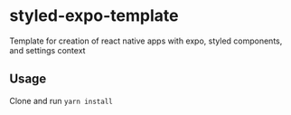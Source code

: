 # styled-expo-template
Template for creation of react native apps with expo, styled components, and settings context

## Usage
Clone and run `yarn install`
